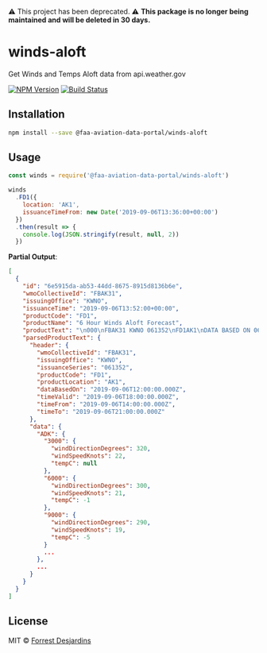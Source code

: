 ⚠️ This project has been deprecated. ⚠️
**This package is no longer being maintained and will be deleted in 30 days.**

# winds-aloft

Get Winds and Temps Aloft data from api.weather.gov

[![NPM Version][npm-image]][npm-url]
[![Build Status][build-image]][build-url]

## Installation

```sh
npm install --save @faa-aviation-data-portal/winds-aloft
```

## Usage

```js
const winds = require('@faa-aviation-data-portal/winds-aloft')

winds
  .FD1({
    location: 'AK1',
    issuanceTimeFrom: new Date('2019-09-06T13:36:00+00:00')
  })
  .then(result => {
    console.log(JSON.stringify(result, null, 2))
  })
```

**Partial Output**:

```json
[
  {
    "id": "6e5915da-ab53-44dd-8675-8915d8136b6e",
    "wmoCollectiveId": "FBAK31",
    "issuingOffice": "KWNO",
    "issuanceTime": "2019-09-06T13:52:00+00:00",
    "productCode": "FD1",
    "productName": "6 Hour Winds Aloft Forecast",
    "productText": "\n000\nFBAK31 KWNO 061352\nFD1AK1\nDATA BASED ON 061200Z    \nVALID 061800Z   FOR USE 1400-2100Z. TEMPS NEG ABV 24000\n\nFT  3000    6000    9000   12000   18000   24000  30000  34000  39000\nADK 3222 3021-01 2919-05 3019-11 3023-23 2923-35 282350 292753 292747\nADQ 1412 1518+03 1718-01 1828-06 2032-16 2029-28 223945 245055 245559\nAKN 1629 1631-01 1735-04 1927-07 1933-18 1838-30 205247 226056 224555\nANC 9900 1607+03 1813+00 2024-05 2032-19 2225-30 243547 243257 242860\nANN 9900 1806+06 1913+01 1814-03 2022-15 2128-26 214342 214652 214759\nBET 1736 1626+00 1522-04 1519-08 1625-19 1831-31 184849 194258 203752\nBRW 1723 1826+01 1923-05 2020-10 2022-23 2023-37 222352 232558 222249\nBTI 9900 9900+02 1908-04 2210-09 2416-22 2523-35 242651 232758 232052\nBTT 1912 2122+00 2222-05 2220-09 2323-21 2228-35 232750 233058 232954\nCDB 1823 1828+03 1832-02 1734-07 1727-20 1969-30 179445 189854 205650\nCZF 1729 1623+02 1619-03 1617-09 1826-21 1835-34 183850 183557 193051\nEHM 1535 1533+00 1630-04 1728-07 1828-19 1742-31 185349 195655 194151\nFAI 1610 1414+03 1712-02 1913-07 2220-21 2322-33 253349 253357 252956\nFYU 1805 2205+02 2511-03 2415-08 2418-21 2521-34 252551 252558 252154\nGAL 2126 1819+00 1621-04 1626-10 1922-21 2030-32 224149 224358 213255\nGKN 1607 1510+04 1812+00 2114-05 2322-19 2525-32 272948 283358 272457\nHOM 1305 1612+02 1718-02 1825-06 1842-19 2038-28 213646 224257 233158\nJNU 0407 0712+06 0817-01 0617-05 3606-17 2618-29 243046 233655 243255\nLUR 2112 2118-01 2120-06 2124-11 2126-24 2135-36 214251 213955 212849\nMCG 1713 1726+00 1723-06 1728-10 1927-19 2032-31 203948 213858 213457\nMDO 9900 1506+05 1508+01 1510-03 2011-18 2412-30 282147 292456 272559\nOME 1922 1719+01 1721-04 1820-10 1921-23 2033-35 203849 194058 202952\nORT      1609+04 9900-01 2806-05 2716-20 2719-33 282550 282658 282454\nOTZ 1815 1918+01 1920-04 1924-11 2031-22 2137-35 214050 214157 212951\nSNP 9900 9900+01 9900-04 1406-10 1312-23 1422-36 143450 152551 181946\nTKA 9900 1708+01 1916-02 2021-06 2128-19 2328-30 233547 243557 233060\nUNK 1819 1617+00 1618-05 1622-10 1820-20 1927-33 204049 204358 203153\nYAK 9900 0910+06 0807+01 0806-04 3505-18 3314-32 301249 271656 262053\nIKO 2619 2619+01 2616-05 2717-11 2718-23 2618-36 241950 222547 222544\nAFM 1921 1922+02 2023-03 2023-10 2033-23 2238-35 224451 223957 212852\n5AB 2310 2510-01 2609-05 2610-09 2817-21 2823-34 285148 286753 295153\n5AC 1517 1616+07 1817+02 1823-04 1921-15 1928-27 194543 195552 203654\n5AD 0722 0913+06 0911+01 0807-03 3612-15 3428-27 334144 315552 315357\n5AE 1631 1628+03 1730-02 1822-04 2025-16 2130-28 227143 239953 258757\n5AF 0806 9900+05 9900+01 9900-04 9900-16 2010-29 202246 202254 222555\n5AG 0807 1010+05 0811+02 0709-04 0512-17 0212-31 330848 311155 271753\n",
    "parsedProductText": {
      "header": {
        "wmoCollectiveId": "FBAK31",
        "issuingOffice": "KWNO",
        "issuanceSeries": "061352",
        "productCode": "FD1",
        "productLocation": "AK1",
        "dataBasedOn": "2019-09-06T12:00:00.000Z",
        "timeValid": "2019-09-06T18:00:00.000Z",
        "timeFrom": "2019-09-06T14:00:00.000Z",
        "timeTo": "2019-09-06T21:00:00.000Z"
      },
      "data": {
        "ADK": {
          "3000": {
            "windDirectionDegrees": 320,
            "windSpeedKnots": 22,
            "tempC": null
          },
          "6000": {
            "windDirectionDegrees": 300,
            "windSpeedKnots": 21,
            "tempC": -1
          },
          "9000": {
            "windDirectionDegrees": 290,
            "windSpeedKnots": 19,
            "tempC": -5
          }
          ...
        },
        ...
      }
    }
  }
]
```

## License

MIT © [Forrest Desjardins](https://github.com/fdesjardins)

[build-url]: https://github.com/FAA-Aviation-Data-Portal/winds-aloft/actions?query=workflow%3A%22build%22
[build-image]: https://github.com/FAA-Aviation-Data-Portal/winds-aloft/workflows/build/badge.svg?branch=master&style=flat
[npm-url]: https://www.npmjs.com/package/@faa-aviation-data-portal/winds-aloft
[npm-image]: https://img.shields.io/npm/v/@faa-aviation-data-portal/winds-aloft.svg?style=flat

